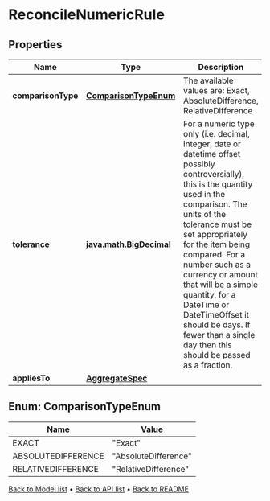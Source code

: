 

# ReconcileNumericRule


## Properties

| Name | Type | Description | Notes |
|------------ | ------------- | ------------- | -------------|
|**comparisonType** | [**ComparisonTypeEnum**](#ComparisonTypeEnum) | The available values are: Exact, AbsoluteDifference, RelativeDifference |  |
|**tolerance** | **java.math.BigDecimal** | For a numeric type only (i.e. decimal, integer, date or datetime offset possibly controversially), this is the quantity used in the comparison. The units of the tolerance must be set appropriately for the item being compared. For a number such as a currency or amount that will be a simple quantity, for a DateTime or DateTimeOffset it should be days. If fewer than a single day then this should be passed as a fraction. |  [optional] |
|**appliesTo** | [**AggregateSpec**](AggregateSpec.md) |  |  |



## Enum: ComparisonTypeEnum

| Name | Value |
|---- | -----|
| EXACT | &quot;Exact&quot; |
| ABSOLUTEDIFFERENCE | &quot;AbsoluteDifference&quot; |
| RELATIVEDIFFERENCE | &quot;RelativeDifference&quot; |



[Back to Model list](../README.md#documentation-for-models) &#8226; [Back to API list](../README.md#documentation-for-api-endpoints) &#8226; [Back to README](../README.md)


